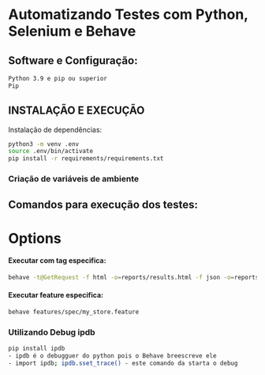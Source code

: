 # Automatizando Testes com Python, Selenium e Behave

## Software e Configuração:
```sh
Python 3.9 e pip ou superior
Pip
```
## INSTALAÇÃO E EXECUÇÃO

Instalação de dependências:
```sh
python3 -m venv .env
source .env/bin/activate
pip install -r requirements/requirements.txt
```
### Criação de variáveis de ambiente

## Comandos para execução dos testes:
# Options
#### Executar com tag especifica:
```sh
behave -t@GetRequest -f html -o=reports/results.html -f json -o=reports/results.json -k
```
#### Executar feature especifica:
```sh
behave features/spec/my_store.feature
```
### Utilizando Debug ipdb 
```sh
pip install ipdb
- ipdb é o debugguer do python pois o Behave breescreve ele
- import ipdb; ipdb.sset_trace() - este comando da starta o debug
```